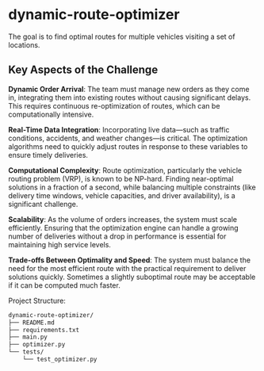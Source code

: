 # dynamic-route-optimizer
The goal is to find optimal routes for multiple vehicles visiting a set of locations.




## Key Aspects of the Challenge

**Dynamic Order Arrival**:
The team must manage new orders as they come in, integrating them into existing routes without causing significant delays. This requires continuous re-optimization of routes, which can be computationally intensive.

**Real-Time Data Integration**:
Incorporating live data—such as traffic conditions, accidents, and weather changes—is critical. The optimization algorithms need to quickly adjust routes in response to these variables to ensure timely deliveries.

**Computational Complexity**:
Route optimization, particularly the vehicle routing problem (VRP), is known to be NP-hard. Finding near-optimal solutions in a fraction of a second, while balancing multiple constraints (like delivery time windows, vehicle capacities, and driver availability), is a significant challenge.

**Scalability**:
As the volume of orders increases, the system must scale efficiently. Ensuring that the optimization engine can handle a growing number of deliveries without a drop in performance is essential for maintaining high service levels.

**Trade-offs Between Optimality and Speed**:
The system must balance the need for the most efficient route with the practical requirement to deliver solutions quickly. Sometimes a slightly suboptimal route may be acceptable if it can be computed much faster.

Project Structure:

```bash
dynamic-route-optimizer/
├── README.md
├── requirements.txt
├── main.py
├── optimizer.py
└── tests/
    └── test_optimizer.py
